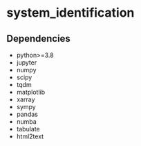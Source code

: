 # system_identification


## Dependencies
* python>=3.8
* jupyter
* numpy
* scipy
* tqdm
* matplotlib
* xarray
* sympy
* pandas
* numba
* tabulate
* html2text